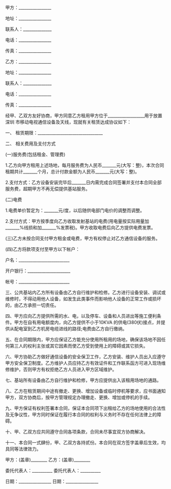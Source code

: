
 


甲方：________________


地址：________________


联系人：______________


电话：________________


传真：________________


乙方：________________


地址：________________


联系人：______________


电话：________________


传真：________________


经甲、乙双方友好协商，甲方同意乙方租用甲方位于__________________用于放置
深圳
市移动电视通信设备及天线，现就有关租赁达成协议如下：


一、 租赁期限：________________________________


二、 相关费用及支付方式


(一)服务费(包括租金、管理费)


1.乙方向甲方租用上述场地，每月服务费为人民币_______元(大写：整)，本次合同租期共计_______个月，总计付款金额为人民币_______元(大写：整)。


2.支付方式：乙方设备安装完毕后_______日内需完成合同签署并支付本合同全部服务费，超期甲方不再无偿提供基站服务。


(二)电费


1.电费单价暂定为：_______元/度，以后随供电部门电价的调整而调整。


2.支付方式：甲方按季度向乙方收取发射基站的电费(用电量按实际用量加_______%线损和加_______%发票税)。甲方收取电费后向乙方提供电费发票。


(三)乙方未按合同支付甲方租金或电费，甲方有权停止对乙方通信设备的服务。


(四)乙方将款项支付至甲方以下帐户：


户名：_________________________


开户银行：_____________________


帐号：_________________________


三、公共基站内乙方所有设备由乙方自行维护和检修。乙方进行设备安装、调试或维修时，不得动用他人设备，如发生此类事件而影响他人设备的正常工作或损坏的，由乙方承担一切责任。


四、甲方应向乙方提供所需的水、电，以及停车、设备和人员进出等施工便利条件。甲方在自有用电额度内，向乙方提供不小于10KVA 的供电(380伏)接点，并提供从配电室到乙方机房电缆进线的路径;电费由乙方自行缴纳。


五、在合同期限内，甲方应保证乙方能充分使用所租用的场地，确保该场地不因任何第三人的权利主张或其它因素而使乙方受到使用上的障碍或其它损失。


六、甲方协助乙方做好通信设备的安全保卫工作，乙方安装、维护人员出入应遵守甲方安全保卫制度。乙方维护人员应持乙方有效证件和工作联系函方可进入现场维修维护，否则甲方有权拒绝乙方人员进入甲方区域维护。


七、基站所有设备由乙方自行维护和检修，甲方应提供出入该租用场地的通路。


八、乙方在租赁期间中途有撤走、更换、增加设备或临时停机等要求，应书面通知甲方，双方协商后，按甲方管理规定办理撤走、更换、增加或停机的手续。


九、甲方保证有权利签署本合同，保证本合同项下出租给乙方的场地使用的合法性及无争议性，甲方同时保证在履行本合同的权利与义务时不存在任何法律上的障碍。


十、甲、乙双方应共同遵守合同各项条款，合同未尽事宜双方协商解决。


十一、本合同一式肆份，甲、乙双方各持贰份。本合同在双方签字盖章后生效，均具同等法律效力。


甲方：(盖章)________ 乙方：(盖章)________


委托代表人：__________ 委托代表人：__________


日期：________________ 日期：________________
 


 

 
 
 
 
 
  


  
 

  


  


  
 
 
 
 

